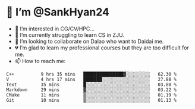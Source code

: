 # 👋 I’m @SankHyan24

- 👀 I’m interested in CG/CV/HPC...
- 🌱 I’m currently struggling to learn CS in ZJU.
- 💞️ I’m looking to collaborate on Dalao who want to Daidai me.
- 💔 I’m glad to learn my professional courses but they are too difficult for me.
- 📫 How to reach me:


<!---
SankHyan24/SankHyan24 is a ✨ special ✨ repository because its `README.md` (this file) appears on your GitHub profile.
You can click the Preview link to take a look at your changes.
--->
<!--START_SECTION:waka-->

```text
C++          9 hrs 35 mins   ███████████████▓░░░░░░░░░   62.30 %
V            4 hrs 17 mins   ███████░░░░░░░░░░░░░░░░░░   27.88 %
Text         35 mins         █░░░░░░░░░░░░░░░░░░░░░░░░   03.80 %
Markdown     29 mins         ▓░░░░░░░░░░░░░░░░░░░░░░░░   03.22 %
CMake        11 mins         ▒░░░░░░░░░░░░░░░░░░░░░░░░   01.19 %
Git          10 mins         ▒░░░░░░░░░░░░░░░░░░░░░░░░   01.13 %
```

<!--END_SECTION:waka-->
